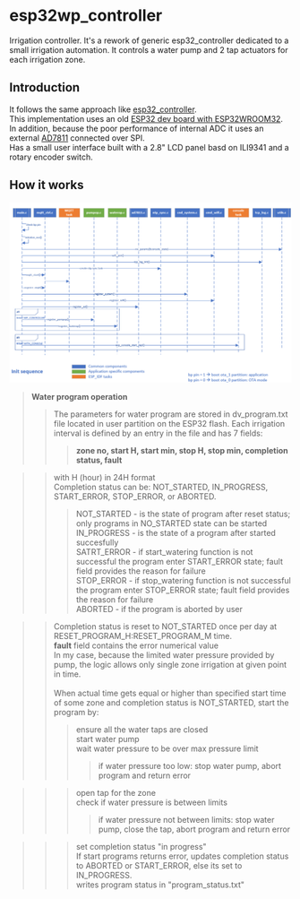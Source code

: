 # esp32wp_controller
Irrigation controller.
It's a rework of generic esp32_controller dedicated to a small irrigation automation. It controls a water pump and 2 tap actuators for each irrigation zone.

## Introduction
It follows the same approach like [esp32_controller](https://github.com/ves011/esp32_controller).<br>
This implementation uses an old [ESP32 dev board with ESP32WROOM32](https://docs.espressif.com/projects/esp-idf/en/latest/esp32/hw-reference/esp32/get-started-devkitc.html). 
In addition, because the poor performance of internal ADC it uses an external [AD7811](https://www.analog.com/en/products/ad7811.html) connected over SPI. <br>
Has a small user interface built with a 2.8" LCD panel basd on ILI9341 and a rotary encoder switch.

## How it works

![plot](./doc/init.png)

>**Water program operation**<br>
>>The parameters for water program are stored in dv_program.txt file located in user partition on the ESP32 flash.
Each irrigation interval is defined by an entry in the file and has 7 fields: <br>
>>>**zone no, start H, start min, stop H, stop min, completion status, fault**<br>

>>with H (hour) in 24H format<br>
Completion status can be: NOT_STARTED, IN_PROGRESS, START_ERROR, STOP_ERROR, or ABORTED.<br>
>>>NOT_STARTED - is the state of program after reset status; only programs in NO_STARTED state can be started<br>
IN_PROGRESS - is the state of a program after started succesfully<br>
SATRT_ERROR - if start_watering function is not successful the program enter START_ERROR state; fault field provides the reason for failure<br>
STOP_ERROR - if stop_watering function is not successful the program enter STOP_ERROR state; fault field provides the reason for failure<br>
ABORTED - if the program is aborted by user<br>

>>Completion status is reset to NOT_STARTED once per day at RESET_PROGRAM_H:RESET_PROGRAM_M time.<br>
**fault** field contains the error numerical value<br>
>>In my case, because the limited water pressure provided by pump, the logic allows only single zone irrigation at given point in time.<br><br>
When actual time gets equal or higher than specified start time of some zone and completion status is NOT_STARTED, start the program by:<br>
>>>ensure all the water taps are closed<br>
start water pump<br>
wait water pressure to be over max pressure limit<br>
>>>>if water pressure too low: stop water pump, abort program and return error<br>

>>>open tap for the zone<br>
check if water pressure is between limits<br>
>>>>if water pressure not between limits: stop water pump, close the tap, abort program and return error<br>

>>>set completion status "in progress"<br>
>>If start programs returns error, updates completion status to ABORTED or START_ERROR, else its set to IN_PROGRESS.<br>
writes program status in "program_status.txt"



